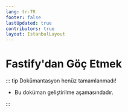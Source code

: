 ```yaml
---
lang: tr-TR
footer: false
lastUpdated: true
contributors: true
layout: IstanbulLayout
---
```


# Fastify'dan Göç Etmek

::: tip Dokümantasyon henüz tamamlanmadı!

- Bu doküman geliştirilme aşamasındadır.

:::